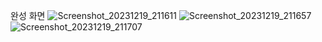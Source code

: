 완성 화면
![Screenshot_20231219_211611](https://github.com/wafla/S23TermProject/assets/50083524/06e0321f-fa13-4159-8c27-352d672c156b)
![Screenshot_20231219_211657](https://github.com/wafla/S23TermProject/assets/50083524/a93e25a9-5761-4f9d-b28a-c6d7fa73044e)
![Screenshot_20231219_211707](https://github.com/wafla/S23TermProject/assets/50083524/002bf1f0-d406-49b7-8404-b3c07f1cda78)
